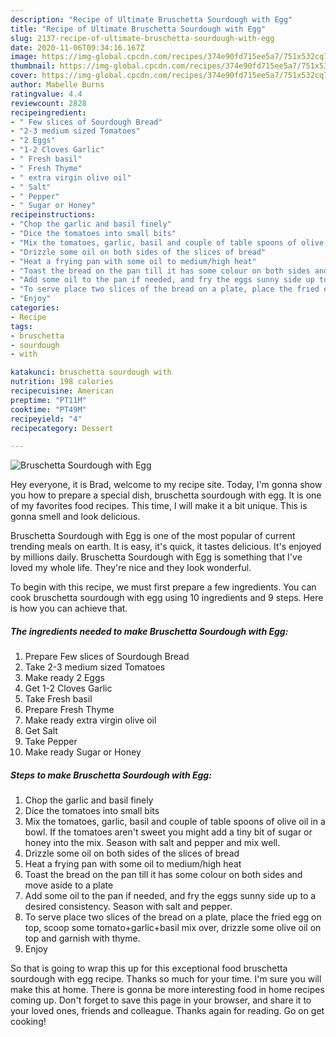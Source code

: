 ```yaml
---
description: "Recipe of Ultimate Bruschetta Sourdough with Egg"
title: "Recipe of Ultimate Bruschetta Sourdough with Egg"
slug: 2137-recipe-of-ultimate-bruschetta-sourdough-with-egg
date: 2020-11-06T09:34:16.167Z
image: https://img-global.cpcdn.com/recipes/374e90fd715ee5a7/751x532cq70/bruschetta-sourdough-with-egg-recipe-main-photo.jpg
thumbnail: https://img-global.cpcdn.com/recipes/374e90fd715ee5a7/751x532cq70/bruschetta-sourdough-with-egg-recipe-main-photo.jpg
cover: https://img-global.cpcdn.com/recipes/374e90fd715ee5a7/751x532cq70/bruschetta-sourdough-with-egg-recipe-main-photo.jpg
author: Mabelle Burns
ratingvalue: 4.4
reviewcount: 2828
recipeingredient:
- " Few slices of Sourdough Bread"
- "2-3 medium sized Tomatoes"
- "2 Eggs"
- "1-2 Cloves Garlic"
- " Fresh basil"
- " Fresh Thyme"
- " extra virgin olive oil"
- " Salt"
- " Pepper"
- " Sugar or Honey"
recipeinstructions:
- "Chop the garlic and basil finely"
- "Dice the tomatoes into small bits"
- "Mix the tomatoes, garlic, basil and couple of table spoons of olive oil in a bowl. If the tomatoes aren&#39;t sweet you might add a tiny bit of sugar or honey into the mix. Season with salt and pepper and mix well."
- "Drizzle some oil on both sides of the slices of bread"
- "Heat a frying pan with some oil to medium/high heat"
- "Toast the bread on the pan till it has some colour on both sides and move aside to a plate"
- "Add some oil to the pan if needed, and fry the eggs sunny side up to a desired consistency. Season with salt and pepper."
- "To serve place two slices of the bread on a plate, place the fried egg on top, scoop some tomato+garlic+basil mix over, drizzle some olive oil on top and garnish with thyme."
- "Enjoy"
categories:
- Recipe
tags:
- bruschetta
- sourdough
- with

katakunci: bruschetta sourdough with 
nutrition: 198 calories
recipecuisine: American
preptime: "PT11M"
cooktime: "PT49M"
recipeyield: "4"
recipecategory: Dessert

---
```



![Bruschetta Sourdough with Egg](https://img-global.cpcdn.com/recipes/374e90fd715ee5a7/751x532cq70/bruschetta-sourdough-with-egg-recipe-main-photo.jpg)

Hey everyone, it is Brad, welcome to my recipe site. Today, I'm gonna show you how to prepare a special dish, bruschetta sourdough with egg. It is one of my favorites food recipes. This time, I will make it a bit unique. This is gonna smell and look delicious.



Bruschetta Sourdough with Egg is one of the most popular of current trending meals on earth. It is easy, it's quick, it tastes delicious. It's enjoyed by millions daily. Bruschetta Sourdough with Egg is something that I've loved my whole life. They're nice and they look wonderful.


To begin with this recipe, we must first prepare a few ingredients. You can cook bruschetta sourdough with egg using 10 ingredients and 9 steps. Here is how you can achieve that.

<!--inarticleads1-->

##### The ingredients needed to make Bruschetta Sourdough with Egg:

1. Prepare  Few slices of Sourdough Bread
1. Take 2-3 medium sized Tomatoes
1. Make ready 2 Eggs
1. Get 1-2 Cloves Garlic
1. Take  Fresh basil
1. Prepare  Fresh Thyme
1. Make ready  extra virgin olive oil
1. Get  Salt
1. Take  Pepper
1. Make ready  Sugar or Honey




<!--inarticleads2-->

##### Steps to make Bruschetta Sourdough with Egg:

1. Chop the garlic and basil finely
1. Dice the tomatoes into small bits
1. Mix the tomatoes, garlic, basil and couple of table spoons of olive oil in a bowl. If the tomatoes aren&#39;t sweet you might add a tiny bit of sugar or honey into the mix. Season with salt and pepper and mix well.
1. Drizzle some oil on both sides of the slices of bread
1. Heat a frying pan with some oil to medium/high heat
1. Toast the bread on the pan till it has some colour on both sides and move aside to a plate
1. Add some oil to the pan if needed, and fry the eggs sunny side up to a desired consistency. Season with salt and pepper.
1. To serve place two slices of the bread on a plate, place the fried egg on top, scoop some tomato+garlic+basil mix over, drizzle some olive oil on top and garnish with thyme.
1. Enjoy




So that is going to wrap this up for this exceptional food bruschetta sourdough with egg recipe. Thanks so much for your time. I'm sure you will make this at home. There is gonna be more interesting food in home recipes coming up. Don't forget to save this page in your browser, and share it to your loved ones, friends and colleague. Thanks again for reading. Go on get cooking!
